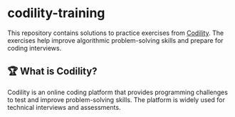 # codility-training

This repository contains solutions to practice exercises from [Codility](https://app.codility.com/programmers/). The exercises help improve algorithmic problem-solving skills and prepare for coding interviews.

## 🏆 What is Codility?

Codility is an online coding platform that provides programming challenges to test and improve problem-solving skills. The platform is widely used for technical interviews and assessments.
